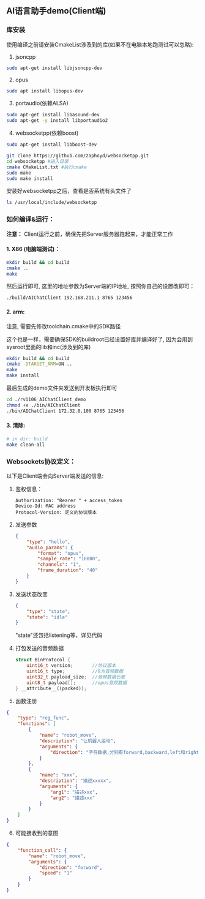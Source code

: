 
## AI语言助手demo(Client端)

### 库安装

使用编译之前请安装CmakeList涉及到的库(如果不在电脑本地跑测试可以忽略):

1. jsoncpp

```sh
sudo apt-get install libjsoncpp-dev
```

2. opus

```sh
sudo apt install libopus-dev
```

3. portaudio(依赖ALSA)

```sh
sudo apt-get install libasound-dev
sudo apt-get -y install libportaudio2
```

4. websocketpp(依赖boost)

```sh
sudo apt-get install libboost-dev

git clone https://github.com/zaphoyd/websocketpp.git
cd websocketpp #进入目录
cmake CMakeList.txt #执行cmake
sudo make
sudo make install
```

安装好websocketpp之后，查看是否系统有头文件了

```sh
ls /usr/local/include/websocketpp
```

### 如何编译&运行：

**注意：** Client运行之前，确保先把Server服务器跑起来，才能正常工作

#### 1. X86 (电脑端测试)： 
```sh
mkdir build && cd build
cmake ..
make
```
然后运行即可, 这里的地址参数为Server端的IP地址, 按照你自己的设置改即可：
```sh
./build/AIChatClient 192.168.211.1 8765 123456
```

#### 2. arm:

注意, 需要先修改toolchain.cmake中的SDK路径

这个也是一样，需要确保SDK的buildroot已经设置好库并编译好了, 因为会用到sysroot里面的lib和inc(涉及到的库)

```sh
mkdir build && cd build
cmake -DTARGET_ARM=ON ..
make
make install
```

最后生成的demo文件夹发送到开发板执行即可

```sh
cd ./rv1106_AIChatClient_demo
chmod +x ./bin/AIChatClient
./bin/AIChatClient 172.32.0.100 8765 123456
```

#### 3. 清除:

```sh
# in dir: build
make clean-all
```

### Websockets协议定义：

以下是Client端会向Server端发送的信息:

1. 鉴权信息：

   ```
   Authorization: "Bearer " + access_token
   Device-Id: MAC address
   Protocol-Version: 定义的协议版本
   ```

2. 发送参数

   ```json
   {
       "type": "hello",
       "audio_params": {
           "format": "opus",
           "sample_rate": "16000",
           "channels": "1",
           "frame_duration": "40"
       }
   }
   ```

3. 发送状态改变

   ```json
   {
       "type": "state", 
       "state": "idle" 
   }
   ```
    "state"还包括listening等，详见代码

4. 打包发送的音频数据

   ```cpp
   struct BinProtocol {
       uint16_t version;       //协议版本
       uint16_t type;          //0为音频数据
       uint32_t payload_size;  //音频数据长度
       uint8_t payload[];      //opus音频数据
   } __attribute__((packed));
   ```

5. 函数注册

```json
{
    "type": "reg_func",
    "functions": [
        {
            "name": "robot_move",
            "description": "让机器人运动",
            "arguments": {
                "direction": "字符数据,分别有forward,backward,left和right"
            }
        },
        {
            "name": "xxx",
            "description": "描述xxxxx",
            "arguments": {
                "arg1": "描述xxx",
                "arg2": "描述xxx"
            }
        }
    ]
}
```

6. 可能接收到的意图

```json
{
    "function_call": {
        "name": "robot_move",
        "arguments": {
            "direction": "forward",
            "speed": "1"
        }
    }
}
```